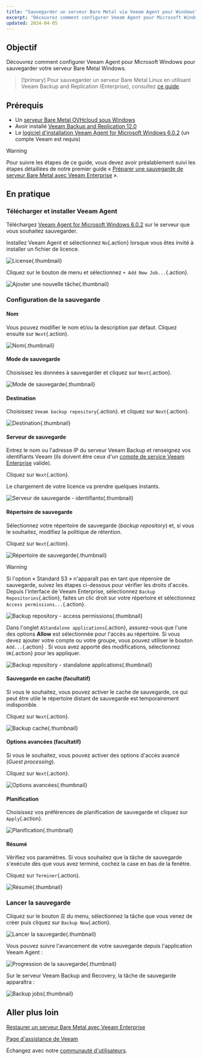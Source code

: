```yaml
---
title: "Sauvegarder un serveur Bare Metal via Veeam Agent pour Windows"
excerpt: "Découvrez comment configurer Veeam Agent pour Microsoft Windows afin de sauvegarder votre serveur dédié"
updated: 2024-04-05
---
```


## Objectif

Découvrez comment configurer Veeam Agent pour Microsoft Windows pour sauvegarder votre serveur Bare Metal Windows.

> [!primary]
> Pour sauvegarder un serveur Bare Metal Linux en utilisant Veeam Backup and Replication (Enterprise), consultez [ce guide](/pages/bare_metal_cloud/dedicated_servers/veeam-enterprise-server-backup-linux).

## Prérequis

- Un [serveur Bare Metal OVHcloud sous Windows](/links/bare-metal/bare-metal)
- Avoir installé [Veeam Backup and Replication 12.0](https://www.veeam.com/download-version.html?ad=downloads&tab=previous)
- Le [logiciel d'installation Veeam Agent for Microsoft Windows 6.0.2](https://login.veeam.com/realms/veeamsso/protocol/openid-connect/auth?client_id=veeam-com&response_type=code&redirect_uri=https%3A%2F%2Fwww.veeam.com%2Foauth&scope=profile&state=e9a55dcbf050f86c5eb69ea264b8fb86) (un compte Veeam est requis)

> [!warning]
> Pour suivre les étapes de ce guide, vous devez avoir préalablement suivi les étapes détaillées de notre premier guide « [Préparer une sauvegarde de serveur Bare Metal avec Veeam Enterprise](/pages/bare_metal_cloud/dedicated_servers/veeam-enterprise-server-backup-preparation) ».

## En pratique

### Télécharger et installer Veeam Agent

Téléchargez [Veeam Agent for Microsoft Windows 6.0.2](https://login.veeam.com/realms/veeamsso/protocol/openid-connect/auth?client_id=veeam-com&response_type=code&redirect_uri=https%3A%2F%2Fwww.veeam.com%2Foauth&scope=profile&state=e9a55dcbf050f86c5eb69ea264b8fb86) sur le serveur que vous souhaitez sauvegarder.

Installez Veeam Agent et sélectionnez `No`{.action} lorsque vous êtes invité à installer un fichier de licence.

![License](images/01a-licence.PNG){.thumbnail}

Cliquez sur le bouton de menu et sélectionnez `+ Add New Job...`{.action}.

![Ajouter une nouvelle tâche](images/01b-new-job.PNG){.thumbnail}

### Configuration de la sauvegarde

#### Nom

Vous pouvez modifier le nom et/ou la description par défaut. Cliquez ensuite sur `Next`{.action}.

![Nom](images/02-name.PNG){.thumbnail}

#### Mode de sauvegarde

Choisissez les données à sauvegarder et cliquez sur `Next`{.action}.

![Mode de sauvegarde](images/02b-backup-mode.PNG){.thumbnail}

#### Destination

Choisissez `Veeam backup repository`{.action}. et cliquez sur `Next`{.action}.

![Destination](images/03-destination.PNG){.thumbnail}

#### Serveur de sauvegarde

Entrez le nom ou l'adresse IP du serveur Veeam Backup et renseignez vos identifiants Veeam (ils doivent être ceux d'un [compte de service Veeam Enterprise](/pages/storage_and_backup/backup_and_disaster_recovery_solutions/veeam/veeam_veeam_backup_replication#create) valide).

Cliquez sur `Next`{.action}.

Le chargement de votre licence va prendre quelques instants.

![Serveur de sauvegarde - identifiants](images/04-backup-server-credentials.PNG){.thumbnail}

#### Répertoire de sauvegarde

Sélectionnez votre répertoire de sauvegarde (*backup repository*) et, si vous le souhaitez, modifiez la politique de rétention.

Cliquez sur `Next`{.action}.

![Répertoire de sauvegarde](images/05-backup-repository.PNG){.thumbnail}

> [!warning]
> Si l'option « Standard S3 » n'apparaît pas en tant que réperoire de sauvegarde, suivez les étapes ci-dessous pour vérifier les droits d'accès.
> Depuis l'interface de Veeam Enterprise, sélectionnez `Backup Repositories`{.action}, faites un clic droit sur votre répertoire et sélectionnez `Access permissions...`{.action}.
>
> ![Backup repository - access permissions](images/05-backup-repository-access-permissions.PNG){.thumbnail}
>
> Dans l'onglet `AStandalone applications`{.action}, assurez-vous que l'une des options **Allow** est sélectionnée pour l'accès au répertoire. Si vous devez ajouter votre compte ou votre groupe, vous pouvez utiliser le bouton `Add...`{.action} . Si vous avez apporté des modifications, sélectionnez `OK`{.action} pour les appliquer.
>
> ![Backup repository - standalone applications](images/05-backup-repository-standalone-applications.PNG){.thumbnail}
>

#### Sauvegarde en cache (facultatif)

Si vous le souhaitez, vous pouvez activer le cache de sauvegarde, ce qui peut être utile le répertoire distant de sauvegarde est temporairement indisponible.

Cliquez sur `Next`{.action}.

![Backup cache](images/06-backup-cache.PNG){.thumbnail}

#### Options avancées (facultatif)

Si vous le souhaitez, vous pouvez activer des options d'accès avancé (*Guest processing*).

Cliquez sur `Next`{.action}.

![Options avancées](images/07-guest-processing.PNG){.thumbnail}

#### Planification

Choisissez vos préférences de planification de sauvegarde et cliquez sur `Apply`{.action}.

![Planification](images/08-schedule.PNG){.thumbnail}

#### Résumé

Vérifiez vos paramètres. Si vous souhaitez que la tâche de sauvegarde s'exécute dès que vous avez terminé, cochez la case en bas de la fenêtre.

Cliquez sur `Terminer`{.action}.

![Résumé](images/09-summary.PNG){.thumbnail}

### Lancer la sauvegarde

Cliquez sur le bouton ☰ du menu, sélectionnez la tâche que vous venez de créer puis cliquez sur `Backup Now`{.action}.

![Lancer la sauvegarde](images/10-start-backup.png){.thumbnail}

Vous pouvez suivre l'avancement de votre sauvegarde depuis l'application Veeam Agent :

![Progression de la sauvegarde](images/10a-backup-progress.PNG){.thumbnail}

Sur le serveur Veeam Backup and Recovery, la tâche de sauvegarde apparaîtra :

![Backup jobs](images/10b-backup-job.PNG){.thumbnail}

## Aller plus loin

[Restaurer un serveur Bare Metal avec Veeam Enterprise](/pages/bare_metal_cloud/dedicated_servers/veeam-enterprise-server-restore)

[Page d'assistance de Veeam](https://www.veeam.com/knowledge-base.html)

Échangez avec notre [communauté d'utilisateurs](/links/community).
